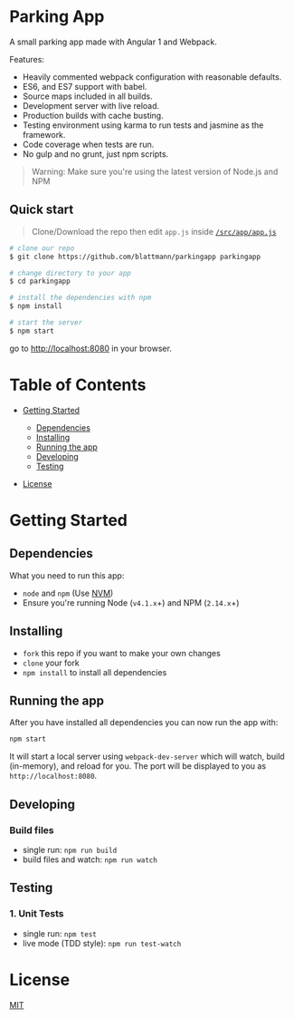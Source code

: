 # Parking App

A small parking app made with Angular 1 and Webpack.

Features:

- Heavily commented webpack configuration with reasonable defaults.
- ES6, and ES7 support with babel.
- Source maps included in all builds.
- Development server with live reload.
- Production builds with cache busting.
- Testing environment using karma to run tests and jasmine as the framework.
- Code coverage when tests are run.
- No gulp and no grunt, just npm scripts.

> Warning: Make sure you're using the latest version of Node.js and NPM

## Quick start

> Clone/Download the repo then edit `app.js` inside [`/src/app/app.js`](/src/app/app.js)

```bash
# clone our repo
$ git clone https://github.com/blattmann/parkingapp parkingapp

# change directory to your app
$ cd parkingapp

# install the dependencies with npm
$ npm install

# start the server
$ npm start
```

go to <http://localhost:8080> in your browser.

# Table of Contents

- [Getting Started](#getting-started)

  - [Dependencies](#dependencies)
  - [Installing](#installing)
  - [Running the app](#running-the-app)
  - [Developing](#developing)
  - [Testing](#testing)

- [License](#license)

# Getting Started

## Dependencies

What you need to run this app:

- `node` and `npm` (Use [NVM](https://github.com/creationix/nvm))
- Ensure you're running Node (`v4.1.x`+) and NPM (`2.14.x`+)

## Installing

- `fork` this repo if you want to make your own changes
- `clone` your fork
- `npm install` to install all dependencies

## Running the app

After you have installed all dependencies you can now run the app with:

```bash
npm start
```

It will start a local server using `webpack-dev-server` which will watch, build (in-memory), and reload for you. The port will be displayed to you as `http://localhost:8080`.

## Developing

### Build files

- single run: `npm run build`
- build files and watch: `npm run watch`

## Testing

### 1\. Unit Tests

- single run: `npm test`
- live mode (TDD style): `npm run test-watch`

# License

[MIT](/LICENSE)
